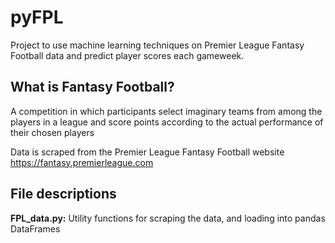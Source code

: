 # pyFPL

Project to use machine learning techniques on Premier League Fantasy Football data and predict player scores each gameweek.

## What is Fantasy Football?
A competition in which participants select imaginary teams from among the players in a league and score points according to the actual performance of their chosen players


Data is scraped from the Premier League Fantasy Football website https://fantasy.premierleague.com 

## File descriptions
**FPL_data.py:** Utility functions for scraping the data, and loading into pandas DataFrames

